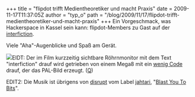 +++
title = "flipdot trifft Medientheoretiker und macht Praxis"
date = 2009-11-17T11:37:05Z
author = "typ_o"
path = "/blog/2009/11/17/flipdot-trifft-medientheoretiker-und-macht-praxis"
+++
Ein Vorgeschmack, was Hackerspace in Kassel sein kann: flipdot-Members
zu Gast auf der
[interfiction](http://www.interfiction.org/abstracts-cv/helmut-fligge/).

Viele "Aha"-Augenblicke und Spaß am Gerät.

[![](https://flipdot.org/blog/uploads/VidTerm.serendipityThumb.GIF)](https://flipdot.org/blog/uploads/VidTerm.GIF)EIDT:
Der im Film kurzzeitig sichtbare Röhrnmonitor mit dem Text
"interfiction" drauf wird getrieben von einem Mega8 mit ein [wenig
Code](https://flipdot.org/blog/uploads/Vidterm64.zip) drauf, der das
PAL-Bild erzeugt. ([Q](http://www.mikrocontroller.net/topic/53140))

EDIT2: Die Musik ist übrigens von
[disrupt](http://www.jahtari.org/artists/disrupt.htm) vom Label
[jahtari](http://www.jahtari.org/), "[Blast You To
Bits](http://starfrosch.ch/2006/09/27/blast_you_bits_asteroid_dub_force)".
